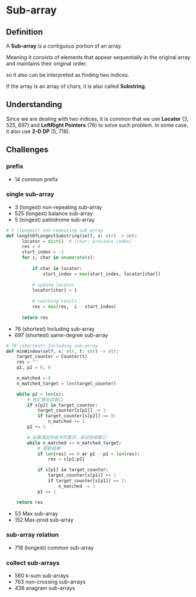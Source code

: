 # Sub-array

## Definition
A **Sub-array** is a contiguous portion of an array.

Meaning it consists of elements that appear sequentially in the original array and maintains their original order.

so it also can be interpreted as finding two indices.

If the array is an array of chars, it is also called **Substring**.

## Understanding

Since we are dealing with two indices, 
it is common that we use **Locator** (3, 525, 697)
and **LeftRight Pointers** (76) to solve such problem.
In some case, it also use **2-D DP** (5, 718).

## Challenges

### prefix
- 14 common prefix

### single sub-array

- 3 (longest) non-repeating sub-array
- 525 (longest) balance sub-array
- 5 (longest) palindrome sub-array

```python
# 3 (longest) non-repeating sub-array
def lengthOfLongestSubstring(self, s: str) -> int:
      locator = dict()  # (char: previous_index)
      res = 0
      start_index = -1
      for i, char in enumerate(s):
          
          if char in locator:
              start_index = max(start_index, locator[char])
    
          # update locator
          locator[char] = i
    
          # catching result
          res = max(res,  i - start_index)
    
      return res

```


- 76 (shortest) Including sub-array
- 697 (shortest) same-degree sub-array
  

```python
# 76 (shortest) Including sub-array
def minWindow(self, s: str, t: str) -> str:
    target_counter = Counter(t)
    res = ""
    p1, p2 = 0, 0

    n_matched = 0
    n_matched_target = len(target_counter)

    while p2 < len(s):
        # 先扩展右边窗口
        if s[p2] in target_counter:
            target_counter[s[p2]] -= 1
            if target_counter[s[p2]] == 0:
                n_matched += 1
        p2 += 1 

        # 如果满足所有字符要求，尝试收缩窗口
        while n_matched == n_matched_target:
            # 更新结果
            if len(res) == 0 or p2 - p1 < len(res):
                res = s[p1:p2]

            if s[p1] in target_counter:
                target_counter[s[p1]] += 1
                if target_counter[s[p1]] == 1:
                    n_matched -= 1
            p1 += 1

    return res

```

- 53 Max sub-array
- 152 Max-prod sub-array



### sub-array relation
- 718 (longest) common sub-array


### collect sub-arrays
- 560 k-sum sub-arrays
- 763 non-crossing sub-arrays
- 438 anagram sub-arrays

